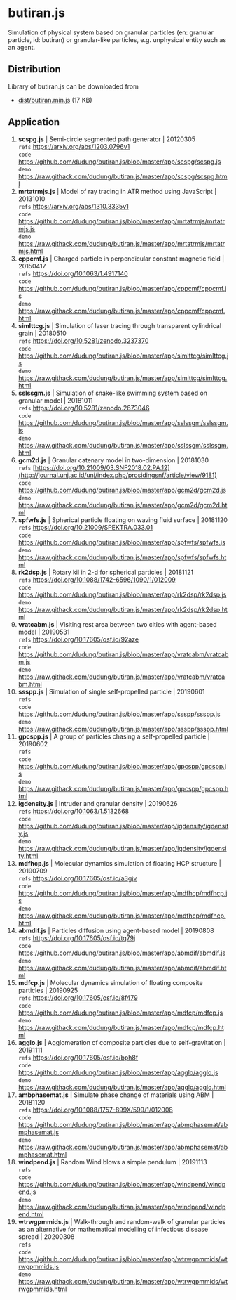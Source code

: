 # butiran.js
Simulation of physical system based on granular particles (en: granular particle, id: butiran) or granular-like particles, e.g. unphysical entity such as an agent.

## Distribution
Library of butiran.js can be downloaded from
* [dist/butiran.min.js](https://github.com/dudung/butiran.js/blob/master/dist/butiran.min.js) (17 KB)

## Application
01. **scspg.js** | Semi-circle segmented path generator | 20120305<br>
    `refs` https://arxiv.org/abs/1203.0796v1<br>
    `code` https://github.com/dudung/butiran.js/blob/master/app/scspg/scspg.js<br>
    `demo` https://raw.githack.com/dudung/butiran.js/master/app/scspg/scspg.html
02. **mrtatrmjs.js** | Model of ray tracing in ATR method using JavaScript | 20131010<br>
    `refs` https://arxiv.org/abs/1310.3335v1<br>
    `code` https://github.com/dudung/butiran.js/blob/master/app/mrtatrmjs/mrtatrmjs.js<br>
   `demo` https://raw.githack.com/dudung/butiran.js/master/app/mrtatrmjs/mrtatrmjs.html
03. **cppcmf.js** | Charged particle in perpendicular constant magnetic field | 20150417<br>
   `refs` https://doi.org/10.1063/1.4917140<br>
   `code` https://github.com/dudung/butiran.js/blob/master/app/cppcmf/cppcmf.js<br>
   `demo` https://raw.githack.com/dudung/butiran.js/master/app/cppcmf/cppcmf.html
04. **simlttcg.js** | Simulation of laser tracing through transparent cylindrical grain | 20180510<br>
    `refs` https://doi.org/10.5281/zenodo.3237370<br>
    `code` https://github.com/dudung/butiran.js/blob/master/app/simlttcg/simlttcg.js<br>
    `demo` https://raw.githack.com/dudung/butiran.js/master/app/simlttcg/simlttcg.html
05. **sslssgm.js** | Simulation of snake-like swimming system based on granular model | 20181011<br>
    `refs` https://doi.org/10.5281/zenodo.2673046<br>
    `code` https://github.com/dudung/butiran.js/blob/master/app/sslssgm/sslssgm.js<br>
    `demo` https://raw.githack.com/dudung/butiran.js/master/app/sslssgm/sslssgm.html
06. **gcm2d.js** | Granular catenary model in two-dimension | 20181030<br>
    `refs` [https://doi.org/10.21009/03.SNF2018.02.PA.12](http://journal.unj.ac.id/unj/index.php/prosidingsnf/article/view/9181)<br>
    `code` https://github.com/dudung/butiran.js/blob/master/app/gcm2d/gcm2d.js<br>
    `demo` https://raw.githack.com/dudung/butiran.js/master/app/gcm2d/gcm2d.html
07. **spfwfs.js** | Spherical particle floating on waving fluid surface | 20181120<br>
    `refs` https://doi.org/10.21009/SPEKTRA.033.01<br>
    `code` https://github.com/dudung/butiran.js/blob/master/app/spfwfs/spfwfs.js<br>
    `demo` https://raw.githack.com/dudung/butiran.js/master/app/spfwfs/spfwfs.html
08. **rk2dsp.js** | Rotary kil in 2-d for spherical particles | 20181121<br>
    `refs` https://doi.org/10.1088/1742-6596/1090/1/012009<br>
    `code` https://github.com/dudung/butiran.js/blob/master/app/rk2dsp/rk2dsp.js<br>
    `demo` https://raw.githack.com/dudung/butiran.js/master/app/rk2dsp/rk2dsp.html
09. **vratcabm.js** | Visiting rest area between two cities with agent-based model | 20190531<br>
    `refs` https://doi.org/10.17605/osf.io/92aze<br>
    `code` https://github.com/dudung/butiran.js/blob/master/app/vratcabm/vratcabm.js<br>
    `demo` https://raw.githack.com/dudung/butiran.js/master/app/vratcabm/vratcabm.html
10. **ssspp.js** | Simulation of single self-propelled particle | 20190601<br>
    `refs` <br>
    `code` https://github.com/dudung/butiran.js/blob/master/app/ssspp/ssspp.js<br>
    `demo` https://raw.githack.com/dudung/butiran.js/master/app/ssspp/ssspp.html
11. **gpcspp.js** | A group of particles chasing a self-propelled particle | 20190602<br>
    `refs` <br>
    `code` https://github.com/dudung/butiran.js/blob/master/app/gpcspp/gpcspp.js<br>
    `demo` https://raw.githack.com/dudung/butiran.js/master/app/gpcspp/gpcspp.html
12. **igdensity.js** | Intruder and granular density | 20190626<br>
    `refs` https://doi.org/10.1063/1.5132668<br>
    `code` https://github.com/dudung/butiran.js/blob/master/app/igdensity/igdensity.js<br>
    `demo` https://raw.githack.com/dudung/butiran.js/master/app/igdensity/igdensity.html
13. **mdfhcp.js** | Molecular dynamics simulation of floating HCP structure | 20190709<br>
    `refs` https://doi.org/10.17605/osf.io/a3gjv<br>
    `code` https://github.com/dudung/butiran.js/blob/master/app/mdfhcp/mdfhcp.js<br>
    `demo` https://raw.githack.com/dudung/butiran.js/master/app/mdfhcp/mdfhcp.html
14. **abmdif.js** | Particles diffusion using agent-based model | 20190808<br>
    `refs` https://doi.org/10.17605/osf.io/tg79j<br>
    `code` https://github.com/dudung/butiran.js/blob/master/app/abmdif/abmdif.js<br>
    `demo` https://raw.githack.com/dudung/butiran.js/master/app/abmdif/abmdif.html
15. **mdfcp.js** | Molecular dynamics simulation of floating composite particles | 20190925<br>
    `refs` https://doi.org/10.17605/osf.io/8f479<br>
    `code` https://github.com/dudung/butiran.js/blob/master/app/mdfcp/mdfcp.js<br>
    `demo` https://raw.githack.com/dudung/butiran.js/master/app/mdfcp/mdfcp.html
16. **agglo.js** | Agglomeration of composite particles due to self-gravitation | 20191111<br>
    `refs` https://doi.org/10.17605/osf.io/bph8f<br>
    `code` https://github.com/dudung/butiran.js/blob/master/app/agglo/agglo.js<br>
    `demo` https://raw.githack.com/dudung/butiran.js/master/app/agglo/agglo.html
17. **ambphasemat.js** | Simulate phase change of materials using ABM | 20181120<br>
    `refs` https://doi.org/10.1088/1757-899X/599/1/012008<br>
    `code` https://github.com/dudung/butiran.js/blob/master/app/abmphasemat/abmphasemat.js<br>
    `demo` https://raw.githack.com/dudung/butiran.js/master/app/abmphasemat/abmphasemat.html
18. **windpend.js** | Random Wind blows a simple pendulum | 20191113<br>
    `refs` <br>
    `code` https://github.com/dudung/butiran.js/blob/master/app/windpend/windpend.js<br>
    `demo` https://raw.githack.com/dudung/butiran.js/master/app/windpend/windpend.html
18. **wtrwgpmmids.js** | Walk-through and random-walk of granular particles as an alternative for mathematical modelling of infectious disease spread | 20200308<br>
    `refs` <br>
    `code` https://github.com/dudung/butiran.js/blob/master/app/wtrwgpmmids/wtrwgpmmids.js <br>
    `demo` https://raw.githack.com/dudung/butiran.js/master/app/wtrwgpmmids/wtrwgpmmids.html
